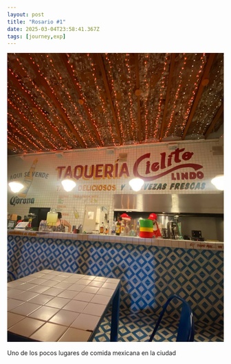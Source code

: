 ```yaml
---
layout: post
title: "Rosario #1"
date: 2025-03-04T23:58:41.367Z
tags: [journey,exp]
---
```


![Rosario #1](/assets/images/2025-03-04-image235841.png)

Uno de los pocos lugares de comida mexicana en la ciudad